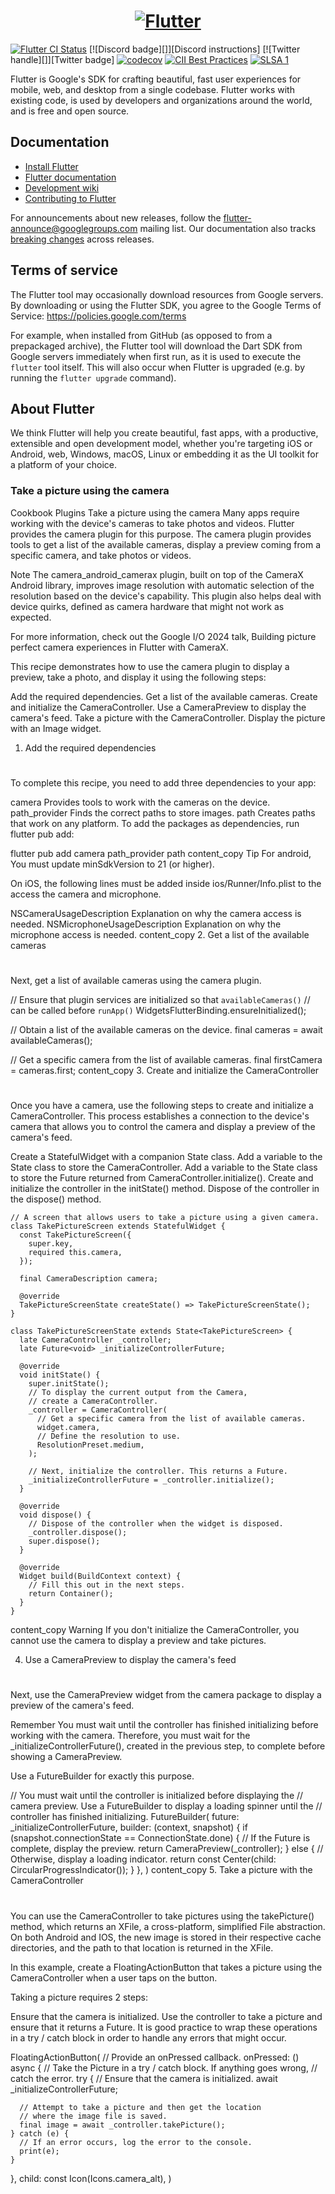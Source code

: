 <a href="https://flutter.dev/">
  <h1 align="center">
    <picture>
      <source media="(prefers-color-scheme: dark)" srcset="https://storage.googleapis.com/cms-storage-bucket/6e19fee6b47b36ca613f.png">
      <img alt="Flutter" src="https://storage.googleapis.com/cms-storage-bucket/c823e53b3a1a7b0d36a9.png">
    </picture>
  </h1>
</a>

[![Flutter CI Status](https://flutter-dashboard.appspot.com/api/public/build-status-badge?repo=flutter)](https://flutter-dashboard.appspot.com/#/build?repo=flutter)
[![Discord badge][]][Discord instructions]
[![Twitter handle][]][Twitter badge]
[![codecov](https://codecov.io/gh/flutter/flutter/branch/master/graph/badge.svg?token=11yDrJU2M2)](https://codecov.io/gh/flutter/flutter)
[![CII Best Practices](https://bestpractices.coreinfrastructure.org/projects/5631/badge)](https://bestpractices.coreinfrastructure.org/projects/5631)
[![SLSA 1](https://slsa.dev/images/gh-badge-level1.svg)](https://slsa.dev)

Flutter is Google's SDK for crafting beautiful, fast user experiences for
mobile, web, and desktop from a single codebase. Flutter works with existing
code, is used by developers and organizations around the world, and is free and
open source.

## Documentation

* [Install Flutter](https://flutter.dev/get-started/)
* [Flutter documentation](https://docs.flutter.dev/)
* [Development wiki](./docs/README.md)
* [Contributing to Flutter](https://github.com/flutter/flutter/blob/main/CONTRIBUTING.md)

For announcements about new releases, follow the
[flutter-announce@googlegroups.com](https://groups.google.com/forum/#!forum/flutter-announce)
mailing list. Our documentation also tracks [breaking
changes](https://docs.flutter.dev/release/breaking-changes) across releases.

## Terms of service

The Flutter tool may occasionally download resources from Google servers. By
downloading or using the Flutter SDK, you agree to the Google Terms of Service:
https://policies.google.com/terms

For example, when installed from GitHub (as opposed to from a prepackaged
archive), the Flutter tool will download the Dart SDK from Google servers
immediately when first run, as it is used to execute the `flutter` tool itself.
This will also occur when Flutter is upgraded (e.g. by running the `flutter
upgrade` command).

## About Flutter

We think Flutter will help you create beautiful, fast apps, with a productive,
extensible and open development model, whether you're targeting iOS or Android,
web, Windows, macOS, Linux or embedding it as the UI toolkit for a platform of
your choice.

### Take a picture using the camera

Cookbook
Plugins
Take a picture using the camera
Many apps require working with the device's cameras to take photos and videos. Flutter provides the camera plugin for this purpose. The camera plugin provides tools to get a list of the available cameras, display a preview coming from a specific camera, and take photos or videos.

Note
The camera_android_camerax plugin, built on top of the CameraX Android library, improves image resolution with automatic selection of the resolution based on the device's capability. This plugin also helps deal with device quirks, defined as camera hardware that might not work as expected.

For more information, check out the Google I/O 2024 talk, Building picture perfect camera experiences in Flutter with CameraX.

This recipe demonstrates how to use the camera plugin to display a preview, take a photo, and display it using the following steps:

Add the required dependencies.
Get a list of the available cameras.
Create and initialize the CameraController.
Use a CameraPreview to display the camera's feed.
Take a picture with the CameraController.
Display the picture with an Image widget.
1. Add the required dependencies
#
To complete this recipe, you need to add three dependencies to your app:

camera
Provides tools to work with the cameras on the device.
path_provider
Finds the correct paths to store images.
path
Creates paths that work on any platform.
To add the packages as dependencies, run flutter pub add:

flutter pub add camera path_provider path
content_copy
Tip
For android, You must update minSdkVersion to 21 (or higher).

On iOS, the following lines must be added inside ios/Runner/Info.plist to the access the camera and microphone.

<key>NSCameraUsageDescription</key>
<string>Explanation on why the camera access is needed.</string>
<key>NSMicrophoneUsageDescription</key>
<string>Explanation on why the microphone access is needed.</string>
content_copy
2. Get a list of the available cameras
#
Next, get a list of available cameras using the camera plugin.

// Ensure that plugin services are initialized so that `availableCameras()`
// can be called before `runApp()`
WidgetsFlutterBinding.ensureInitialized();

// Obtain a list of the available cameras on the device.
final cameras = await availableCameras();

// Get a specific camera from the list of available cameras.
final firstCamera = cameras.first;
content_copy
3. Create and initialize the CameraController
#
Once you have a camera, use the following steps to create and initialize a CameraController. This process establishes a connection to the device's camera that allows you to control the camera and display a preview of the camera's feed.

Create a StatefulWidget with a companion State class.
Add a variable to the State class to store the CameraController.
Add a variable to the State class to store the Future returned from CameraController.initialize().
Create and initialize the controller in the initState() method.
Dispose of the controller in the dispose() method.
```
// A screen that allows users to take a picture using a given camera.
class TakePictureScreen extends StatefulWidget {
  const TakePictureScreen({
    super.key,
    required this.camera,
  });

  final CameraDescription camera;

  @override
  TakePictureScreenState createState() => TakePictureScreenState();
}

class TakePictureScreenState extends State<TakePictureScreen> {
  late CameraController _controller;
  late Future<void> _initializeControllerFuture;

  @override
  void initState() {
    super.initState();
    // To display the current output from the Camera,
    // create a CameraController.
    _controller = CameraController(
      // Get a specific camera from the list of available cameras.
      widget.camera,
      // Define the resolution to use.
      ResolutionPreset.medium,
    );

    // Next, initialize the controller. This returns a Future.
    _initializeControllerFuture = _controller.initialize();
  }

  @override
  void dispose() {
    // Dispose of the controller when the widget is disposed.
    _controller.dispose();
    super.dispose();
  }

  @override
  Widget build(BuildContext context) {
    // Fill this out in the next steps.
    return Container();
  }
}
```
content_copy
Warning
If you don't initialize the CameraController, you cannot use the camera to display a preview and take pictures.

4. Use a CameraPreview to display the camera's feed
#
Next, use the CameraPreview widget from the camera package to display a preview of the camera's feed.

Remember
You must wait until the controller has finished initializing before working with the camera. Therefore, you must wait for the _initializeControllerFuture(), created in the previous step, to complete before showing a CameraPreview.

Use a FutureBuilder for exactly this purpose.

// You must wait until the controller is initialized before displaying the
// camera preview. Use a FutureBuilder to display a loading spinner until the
// controller has finished initializing.
FutureBuilder<void>(
  future: _initializeControllerFuture,
  builder: (context, snapshot) {
    if (snapshot.connectionState == ConnectionState.done) {
      // If the Future is complete, display the preview.
      return CameraPreview(_controller);
    } else {
      // Otherwise, display a loading indicator.
      return const Center(child: CircularProgressIndicator());
    }
  },
)
content_copy
5. Take a picture with the CameraController
#
You can use the CameraController to take pictures using the takePicture() method, which returns an XFile, a cross-platform, simplified File abstraction. On both Android and IOS, the new image is stored in their respective cache directories, and the path to that location is returned in the XFile.

In this example, create a FloatingActionButton that takes a picture using the CameraController when a user taps on the button.

Taking a picture requires 2 steps:

Ensure that the camera is initialized.
Use the controller to take a picture and ensure that it returns a Future<XFile>.
It is good practice to wrap these operations in a try / catch block in order to handle any errors that might occur.

FloatingActionButton(
  // Provide an onPressed callback.
  onPressed: () async {
    // Take the Picture in a try / catch block. If anything goes wrong,
    // catch the error.
    try {
      // Ensure that the camera is initialized.
      await _initializeControllerFuture;

      // Attempt to take a picture and then get the location
      // where the image file is saved.
      final image = await _controller.takePicture();
    } catch (e) {
      // If an error occurs, log the error to the console.
      print(e);
    }
  },
  child: const Icon(Icons.camera_alt),
)